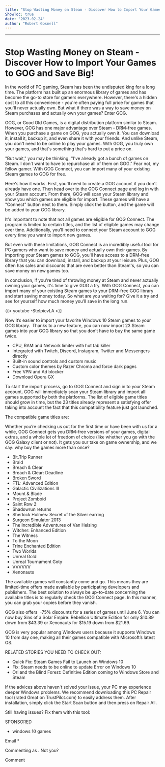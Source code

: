 ```yaml
---
title: "Stop Wasting Money on Steam - Discover How to Import Your Games to GOG and Save Big!"
ShowToc: true 
date: "2023-02-24"
author: "Robert Gosnell"
---
```

*****
# Stop Wasting Money on Steam - Discover How to Import Your Games to GOG and Save Big!

In the world of PC gaming, Steam has been the undisputed king for a long time. The platform has built up an enormous library of games and has become the go-to store for gamers everywhere. However, there's a hidden cost to all this convenience - you're often paying full price for games that you'll never actually own. But what if there was a way to save money on Steam purchases and actually own your games? Enter GOG.

GOG, or Good Old Games, is a digital distribution platform similar to Steam. However, GOG has one major advantage over Steam - DRM-free games. When you purchase a game on GOG, you actually own it. You can download it, install it, backup it, and even share it with your friends. And unlike Steam, you don't need to be online to play your games. With GOG, you truly own your games, and that's something that's hard to put a price on.

"But wait," you may be thinking, "I've already got a bunch of games on Steam. I don't want to have to repurchase all of them on GOG." Fear not, my fellow gamer. With GOG Connect, you can import many of your existing Steam games to GOG for free.

Here's how it works. First, you'll need to create a GOG account if you don't already have one. Then head over to the GOG Connect page and log in with your Steam account. From there, GOG will scan your Steam library and show you which games are eligible for import. These games will have a "Connect" button next to them. Simply click the button, and the game will be added to your GOG library.

It's important to note that not all games are eligible for GOG Connect. The program is limited to certain titles, and the list of eligible games may change over time. Additionally, you'll need to connect your Steam account to GOG every time you want to import new games.

But even with these limitations, GOG Connect is an incredibly useful tool for PC gamers who want to save money and actually own their games. By importing your Steam games to GOG, you'll have access to a DRM-free library that you can download, install, and backup at your leisure. Plus, GOG often has sales and discounts that are even better than Steam's, so you can save money on new games too.

In conclusion, if you're tired of throwing money at Steam and never actually owning your games, it's time to give GOG a try. With GOG Connect, you can import many of your existing Steam games to your DRM-free GOG library and start saving money today. So what are you waiting for? Give it a try and see for yourself how much money you'll save in the long run.

{{< youtube -SteIpicvLA >}} 



Now it’s easier to import your favorite Windows 10 Steam games to your GOG library.  Thanks to a new feature, you can now import 23 Steam games into your GOG library so that you don’t have to buy the same game twice.
 
- CPU, RAM and Network limiter with hot tab killer
 - Integrated with Twitch, Discord, Instagram, Twitter and Messengers directly
 - Built-in sound controls and custom music
 - Custom color themes by Razer Chroma and force dark pages
 - Free VPN and Ad blocker
 - Download Opera GX

 
To start the import process, go to GOG Connect and sign in to your Steam account. GOG will immediately scan your Steam library and import all games supported by both the platforms. The list of eligible game titles should grow in time, but the 23 titles already represent a satisfying offer taking into account the fact that this compatibility feature just got launched.
 
The compatible game titles are:
 
Whether you’re checking us out for the first time or have been with us for a while, GOG Connect gets you DRM-free versions of your games, digital extras, and a whole lot of freedom of choice (like whether you go with the GOG Galaxy client or not). It gets you our take on game ownership, and we say: why buy the games more than once?
 
- Bit.Trip Runner
 - Braid
 - Breach & Clear
 - Breach & Clear: Deadline
 - Broken Sword
 - FTL: Advanced Edition
 - Galactic Civilizations III
 - Mount & Blade
 - Project Zomboid
 - Saint Row 2
 - Shadowrun returns
 - Sherlock Holmes: Secret of the Silver earring
 - Surgeon Simulator 2013
 - The Incredible Adventures of Van Helsing
 - Witcher: Enhanced Edition
 - The Witness
 - To the Moon
 - Trine Enchanted Edition
 - Two Worlds
 - Unreal Gold
 - Unreal Tournament Goty
 - VVVVVV
 - Xenonauts

 
The available games will constantly come and go. This means they are limited-time offers made available by participating developers and publishers. The best solution to always be up-to-date concerning the available titles is to regularly check the GOG Connect page. In this manner, you can grab your copies before they vanish.
 
GOG also offers  -75% discounts for a series of games until June 6. You can now buy Sins of a Solar Empire: Rebellion Ultimate Edition for only $10.89 down from $43.39 or Xenonauts for $15.19 down from $21.69.
 
GOG is very popular among Windows users because it supports Windows 10 from day one, making all their games compatible with Microsoft’s latest OS.
 
RELATED STORIES YOU NEED TO CHECK OUT:
 
- Quick Fix: Steam Games Fail to Launch on Windows 10
 - Fix: Steam needs to be online to update Error on Windows 10
 - Ori and the Blind Forest: Definitive Edition coming to Windows Store and Steam

 

 
If the advices above haven't solved your issue, your PC may experience deeper Windows problems. We recommend downloading this PC Repair tool (rated Great on TrustPilot.com) to easily address them. After installation, simply click the Start Scan button and then press on Repair All.
 
Still having issues? Fix them with this tool:
 
SPONSORED
 
- windows 10 games

 
Email * 
 

Commenting as .
Not you?

 
Comment 





